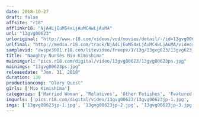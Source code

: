 ```yaml
---
date: 2018-10-27
draft: false
affsite: "r18"
afflinkr18: "NjA4LjEuMS4xLjAuMC4wLjAuMA"
url: "13gvg00623"
urloriginal: "http://www.r18.com/videos/vod/movies/detail/-/id=13gvg00623"
urlfinal: "http://media.r18.com/track/NjA4LjEuMS4xLjAuMC4wLjAuMA/videos/vod/movies/detail/-/id=13gvg00623"
samplevid: "awspv3001.r18.com/litevideo/freepv/1/13g/13gvg623/13gvg623_dmb_w.mp4"
title: "Naughty Nurses Mio Kimishima"
mainimgurl: "pics.r18.com/digital/video/13gvg00623/13gvg00623ps.jpg"
mainimgs: "13gvg00623ps.jpg"
releasedate: "Jan. 31, 2018"
duration: 130
productioncomp: "Glory Quest"
girls: ['Mio Kimishima']
categories: ['Married Woman', 'Relatives', 'Other Fetishes', 'Featured Actress', 'Drama', 'Hi-Def']
imgurls: ['pics.r18.com/digital/video/13gvg00623/13gvg00623jp-1.jpg', 'pics.r18.com/digital/video/13gvg00623/13gvg00623jp-2.jpg', 'pics.r18.com/digital/video/13gvg00623/13gvg00623jp-3.jpg', 'pics.r18.com/digital/video/13gvg00623/13gvg00623jp-4.jpg', 'pics.r18.com/digital/video/13gvg00623/13gvg00623jp-5.jpg', 'pics.r18.com/digital/video/13gvg00623/13gvg00623jp-6.jpg', 'pics.r18.com/digital/video/13gvg00623/13gvg00623jp-7.jpg', 'pics.r18.com/digital/video/13gvg00623/13gvg00623jp-8.jpg', 'pics.r18.com/digital/video/13gvg00623/13gvg00623jp-9.jpg', 'pics.r18.com/digital/video/13gvg00623/13gvg00623jp-10.jpg', 'pics.r18.com/digital/video/13gvg00623/13gvg00623jp-11.jpg', 'pics.r18.com/digital/video/13gvg00623/13gvg00623jp-12.jpg', 'pics.r18.com/digital/video/13gvg00623/13gvg00623jp-13.jpg', 'pics.r18.com/digital/video/13gvg00623/13gvg00623jp-14.jpg', 'pics.r18.com/digital/video/13gvg00623/13gvg00623jp-15.jpg', 'pics.r18.com/digital/video/13gvg00623/13gvg00623jp-16.jpg', 'pics.r18.com/digital/video/13gvg00623/13gvg00623jp-17.jpg', 'pics.r18.com/digital/video/13gvg00623/13gvg00623jp-18.jpg', 'pics.r18.com/digital/video/13gvg00623/13gvg00623jp-19.jpg', 'pics.r18.com/digital/video/13gvg00623/13gvg00623jp-20.jpg']
imgs: ['13gvg00623jp-1.jpg', '13gvg00623jp-2.jpg', '13gvg00623jp-3.jpg', '13gvg00623jp-4.jpg', '13gvg00623jp-5.jpg', '13gvg00623jp-6.jpg', '13gvg00623jp-7.jpg', '13gvg00623jp-8.jpg', '13gvg00623jp-9.jpg', '13gvg00623jp-10.jpg', '13gvg00623jp-11.jpg', '13gvg00623jp-12.jpg', '13gvg00623jp-13.jpg', '13gvg00623jp-14.jpg', '13gvg00623jp-15.jpg', '13gvg00623jp-16.jpg', '13gvg00623jp-17.jpg', '13gvg00623jp-18.jpg', '13gvg00623jp-19.jpg', '13gvg00623jp-20.jpg']
---
```


